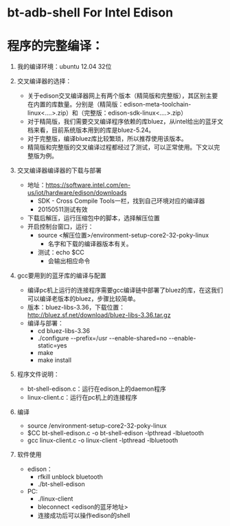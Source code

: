 bt-adb-shell For Intel Edison
============

# 程序的完整编译：
1. 我的编译环境：ubuntu 12.04 32位
2. 交叉编译器的选择：
	* 关于edison交叉编译器网上有两个版本（精简版和完整版），其区别主要在内置的库数量。分别是（精简版：edison-meta-toolchain-linux<....>.zip）和（完整版：edison-sdk-linux<....>.zip）
	* 对于精简版，我们需要交叉编译程序依赖的库bluez，从intel给出的蓝牙文档来看，目前系统版本用到的库是bluez-5.24。
	* 对于完整版，编译bluez库比较繁琐，所以推荐使用该版本。
	* 精简版和完整版的交叉编译过程都经过了测试，可以正常使用。下文以完整版为例。
3. 交叉编译器编译器的下载与部署
	* 地址：https://software.intel.com/en-us/iot/hardware/edison/downloads
		* SDK - Cross Compile Tools一栏，找到自己环境对应的编译器
		* 20150511测试有效
	* 下载后解压，运行压缩包中的脚本，选择解压位置
	* 开启控制台窗口，运行：
		* source <解压位置>/environment-setup-core2-32-poky-linux
			* 名字和下载的编译器版本有关。
		* 测试：echo $CC
			* 会输出相应命令
4. gcc要用到的蓝牙库的编译与配置
	* 编译pc机上运行的连接程序需要gcc编译链中部署了bluez的库，在这我们可以编译老版本的bluez，步骤比较简单。
	* 版本：bluez-libs-3.36，下载位置：http://bluez.sf.net/download/bluez-libs-3.36.tar.gz
	* 编译与部署：
		* cd bluez-libs-3.36
		* ./configure --prefix=/usr --enable-shared=no --enable-static=yes
		* make 
		* make install
4. 程序文件说明：
	* bt-shell-edison.c：运行在edison上的daemon程序
	* linux-client.c：运行在pc机上的连接程序
5. 编译
	* source <path to cross_toolchain>/environment-setup-core2-32-poky-linux
	* $CC bt-shell-edison.c -o bt-shell-edison -lpthread -lbluetooth
	* gcc linux-client.c -o linux-client -lpthread -lbluetooth
	
6. 软件使用
	* edison：
		* rfkill unblock bluetooth
		* ./bt-shell-edison
	* PC:
		* ./linux-client
		* bleconnect <edison的蓝牙地址>
		* 连接成功后可以操作edison的shell
